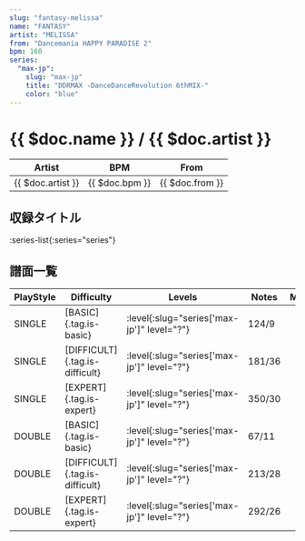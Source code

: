 ```yaml
---
slug: "fantasy-melissa"
name: "FANTASY"
artist: "MELISSA"
from: "Dancemania HAPPY PARADISE 2"
bpm: 160
series:
  "max-jp":
    slug: "max-jp"
    title: "DDRMAX -DanceDanceRevolution 6thMIX-"
    color: "blue"
---
```


# {{ $doc.name }} / {{ $doc.artist }}

|Artist|BPM|From|
|------|---|----|
|{{ $doc.artist }}|{{ $doc.bpm }}|{{ $doc.from }}|

## 収録タイトル

:series-list{:series="series"}

## 譜面一覧

|PlayStyle|Difficulty|Levels|Notes|Movie|
|---------|----------|------|-----|-----|
|SINGLE|[BASIC]{.tag.is-basic}|:level{:slug="series['max-jp']" level="?"}|124/9||
|SINGLE|[DIFFICULT]{.tag.is-difficult}|:level{:slug="series['max-jp']" level="?"}|181/36||
|SINGLE|[EXPERT]{.tag.is-expert}|:level{:slug="series['max-jp']" level="?"}|350/30||
|DOUBLE|[BASIC]{.tag.is-basic}|:level{:slug="series['max-jp']" level="?"}|67/11||
|DOUBLE|[DIFFICULT]{.tag.is-difficult}|:level{:slug="series['max-jp']" level="?"}|213/28||
|DOUBLE|[EXPERT]{.tag.is-expert}|:level{:slug="series['max-jp']" level="?"}|292/26||
